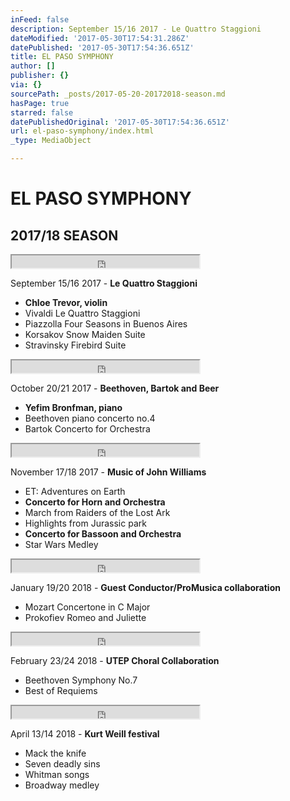 ```yaml
---
inFeed: false
description: September 15/16 2017 - Le Quattro Staggioni
dateModified: '2017-05-30T17:54:31.286Z'
datePublished: '2017-05-30T17:54:36.651Z'
title: EL PASO SYMPHONY
author: []
publisher: {}
via: {}
sourcePath: _posts/2017-05-20-20172018-season.md
hasPage: true
starred: false
datePublishedOriginal: '2017-05-30T17:54:36.651Z'
url: el-paso-symphony/index.html
_type: MediaObject

---
```

# **EL PASO SYMPHONY**

## 2017/18 SEASON

<iframe src="https://the-grid.github.io/ed-userhtml/?g=eJwDAAAAAAE" height="20" style=""></iframe>

September 15/16 2017 - **Le Quattro Staggioni**

* **Chloe Trevor, violin**
* Vivaldi Le Quattro Staggioni
* Piazzolla Four Seasons in Buenos Aires
* Korsakov Snow Maiden Suite
* Stravinsky Firebird Suite

<iframe src="https://the-grid.github.io/ed-userhtml/?g=eJwDAAAAAAE" height="20" style=""></iframe>

October 20/21 2017 - **Beethoven, Bartok and Beer**

* **Yefim Bronfman, piano**
* Beethoven piano concerto no.4
* Bartok Concerto for Orchestra

<iframe src="https://the-grid.github.io/ed-userhtml/?g=eJwDAAAAAAE" height="20" style=""></iframe>

November 17/18 2017 - **Music of John Williams**

* ET: Adventures on Earth
* **Concerto for Horn and Orchestra**
* March from Raiders of the Lost Ark
* Highlights from Jurassic park
* **Concerto for Bassoon and Orchestra**
* Star Wars Medley

<iframe src="https://the-grid.github.io/ed-userhtml/?g=eJwDAAAAAAE" height="20" style=""></iframe>

January 19/20 2018 - **Guest Conductor/ProMusica collaboration**

* Mozart Concertone in C Major
* Prokofiev Romeo and Juliette

<iframe src="https://the-grid.github.io/ed-userhtml/?g=eJwDAAAAAAE" height="20" style=""></iframe>

February 23/24 2018 - **UTEP Choral Collaboration**

* Beethoven Symphony No.7
* Best of Requiems

<iframe src="https://the-grid.github.io/ed-userhtml/?g=eJwDAAAAAAE" height="20" style=""></iframe>

April 13/14 2018 - **Kurt Weill festival**

* Mack the knife
* Seven deadly sins
* Whitman songs
* Broadway medley